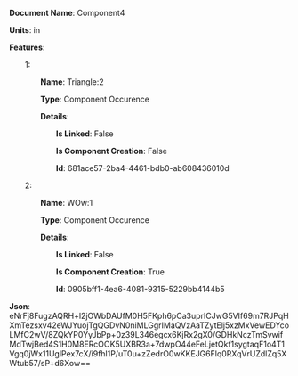 **Document Name**: Component4

**Units**: in

**Features**:

&emsp;&emsp;1:

&emsp;&emsp;&emsp;&emsp;**Name**: Triangle:2

&emsp;&emsp;&emsp;&emsp;**Type**: Component Occurence

&emsp;&emsp;&emsp;&emsp;**Details**:

&emsp;&emsp;&emsp;&emsp;&emsp;&emsp;**Is Linked**: False

&emsp;&emsp;&emsp;&emsp;&emsp;&emsp;**Is Component Creation**: False

&emsp;&emsp;&emsp;&emsp;&emsp;&emsp;**Id**: 681ace57-2ba4-4461-bdb0-ab608436010d





&emsp;&emsp;2:

&emsp;&emsp;&emsp;&emsp;**Name**: WOw:1

&emsp;&emsp;&emsp;&emsp;**Type**: Component Occurence

&emsp;&emsp;&emsp;&emsp;**Details**:

&emsp;&emsp;&emsp;&emsp;&emsp;&emsp;**Is Linked**: False

&emsp;&emsp;&emsp;&emsp;&emsp;&emsp;**Is Component Creation**: True

&emsp;&emsp;&emsp;&emsp;&emsp;&emsp;**Id**: 0905bff1-4ea6-4081-9315-5229bb4144b5







**Json**: eNrFj8FugzAQRH+l2jOWbDAUfM0H5FKph6pCa3uprICJwG5VIf69m7RJPqHXmTezsxv42eWJYuojTgQGDvN0niMLGgrIMaQVzAaTZytElj5xzMxVewEDYcoLMfC2wV/8ZQkYP0YyJbPp+0z39L346egcx6KjRx2gX0/GDHkNczTmSvwifMdTwjBed4S1H0M8ERcOOK5UXBR3a+7dwpO44eFeLjetQkf1sygtaqF1o4T1Vgq0jWx11UglPex7cX/i9fhl1P/uT0u+zZedrO0wKKEJG6Flq0RXqVrUZdlZq5XWtub57/sP+d6Xow==

